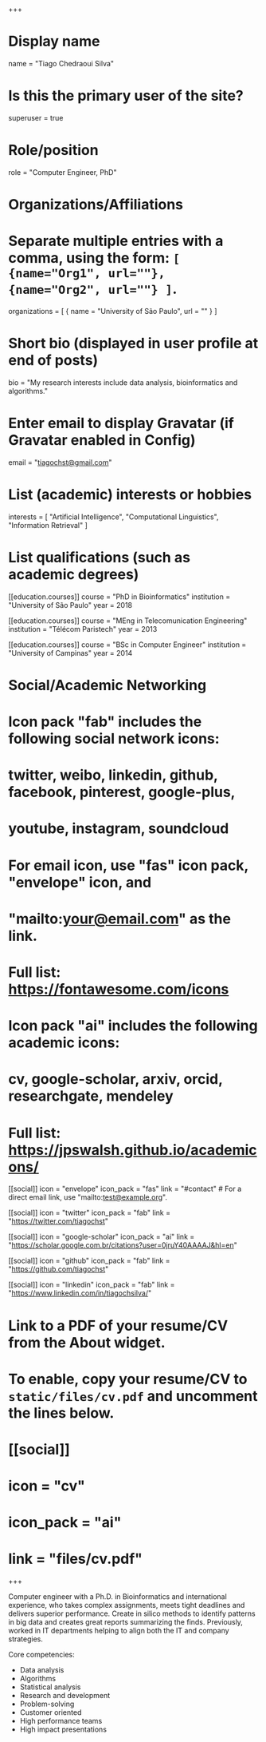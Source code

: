 +++
# Display name
name = "Tiago Chedraoui Silva"

# Is this the primary user of the site?
superuser = true

# Role/position
role = "Computer Engineer, PhD"

# Organizations/Affiliations
#   Separate multiple entries with a comma, using the form: `[ {name="Org1", url=""}, {name="Org2", url=""} ]`.
organizations = [ { name = "University of São Paulo", url = "" } ]

# Short bio (displayed in user profile at end of posts)
bio = "My research interests include data analysis, bioinformatics and algorithms."

# Enter email to display Gravatar (if Gravatar enabled in Config)
email = "tiagochst@gmail.com"

# List (academic) interests or hobbies
interests = [
  "Artificial Intelligence",
  "Computational Linguistics",
  "Information Retrieval"
]

# List qualifications (such as academic degrees)
[[education.courses]]
  course = "PhD in Bioinformatics"
  institution = "University of São Paulo"
  year = 2018

[[education.courses]]
  course = "MEng in Telecomunication Engineering"
  institution = "Télécom Paristech"
  year = 2013

[[education.courses]]
  course = "BSc in Computer Engineer"
  institution = "University of Campinas"
  year = 2014

# Social/Academic Networking
#
# Icon pack "fab" includes the following social network icons:
#
#   twitter, weibo, linkedin, github, facebook, pinterest, google-plus,
#   youtube, instagram, soundcloud
#
#   For email icon, use "fas" icon pack, "envelope" icon, and
#   "mailto:your@email.com" as the link.
#
#   Full list: https://fontawesome.com/icons
#
# Icon pack "ai" includes the following academic icons:
#
#   cv, google-scholar, arxiv, orcid, researchgate, mendeley
#
#   Full list: https://jpswalsh.github.io/academicons/

[[social]]
  icon = "envelope"
  icon_pack = "fas"
  link = "#contact"  # For a direct email link, use "mailto:test@example.org".

[[social]]
  icon = "twitter"
  icon_pack = "fab"
  link = "https://twitter.com/tiagochst"

[[social]]
  icon = "google-scholar"
  icon_pack = "ai"
  link = "https://scholar.google.com.br/citations?user=0jruY40AAAAJ&hl=en"

[[social]]
  icon = "github"
  icon_pack = "fab"
  link = "https://github.com/tiagochst"

[[social]]
  icon = "linkedin"
  icon_pack = "fab"
  link = "https://www.linkedin.com/in/tiagochsilva/"

# Link to a PDF of your resume/CV from the About widget.
# To enable, copy your resume/CV to `static/files/cv.pdf` and uncomment the lines below.
# [[social]]
#   icon = "cv"
#   icon_pack = "ai"
#   link = "files/cv.pdf"

+++

Computer engineer with a Ph.D. in Bioinformatics and international experience, who takes complex assignments, meets tight deadlines and delivers superior performance. Create in silico methods to identify patterns in big data and creates great reports summarizing the finds. Previously, worked in IT departments helping to align both the IT and company strategies. 

Core competencies:

- Data analysis 
- Algorithms 
- Statistical analysis 
- Research and development 
- Problem-solving 
- Customer oriented 
- High performance teams
- High impact presentations
